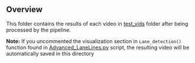 ## Overview

This folder contains the results of each video in [test_vids](https://github.com/HossamKhalil-hub01/CarND-P2--AdvancedLaneLinesDetection/tree/master/test_vids) folder after being processed by the pipeline.


**Note:** If you uncommented the visualization section in `Lane_detection()` function found in [Advanced_LaneLines.py](https://github.com/HossamKhalil-hub01/CarND-P2--AdvancedLaneLinesDetection/blob/master/Advanced_LaneLines.py) script, the resulting video will be automatically saved in this directory
